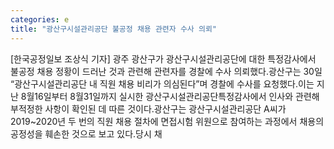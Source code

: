 ```yaml
---
categories: e
title: "광산구시설관리공단 불공정 채용 관련자 수사 의뢰"
---
```

[한국공정일보 조상식 기자] 광주 광산구가 광산구시설관리공단에 대한 특정감사에서 불공정 채용 정황이 드러난 것과 관련해 관련자를 경찰에 수사 의뢰했다.광산구는 30일 “광산구시설관리공단 내 직원 채용 비리가 의심된다”며 경찰에 수사를 요청했다.이는 지난 8월16일부터 8월31일까지 실시한 광산구시설관리공단특정감사에서 인사와 관련해 부적정한 사항이 확인된 데 따른 것이다.광산구는 광산구시설관리공단 A씨가 2019~2020년 두 번의 직원 채용 절차에 면접시험 위원으로 참여하는 과정에서 채용의 공정성을 훼손한 것으로 보고 있다.당시 채